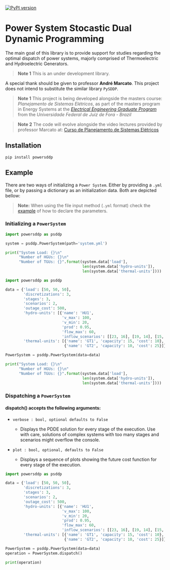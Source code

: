 [![PyPI version](https://badge.fury.io/py/powersddp.svg)](https://badge.fury.io/py/powersddp)

# **Power** System **S**tocastic **D**ual **D**ynamic **P**rogramming

The main goal of this library is to provide support for studies regarding the optimal dispatch of power systems, majorly comprised of Thermoelectric and Hydroelectric Generators.

> **Note 1** This is an under development library.

A special thank should be given to professor **André Marcato**. This project does not intend to substitute the similar library `PySDDP`.

> **Note 1** This project is being developed alongside the masters course: _Planejamento de Sistemas Elétricos_, as part of the masters program in Energy Systems at the [_Electrical Engineering Graduate Program_](https://www2.ufjf.br/ppee-en/) from the  _Universidade Federal de Juiz de Fora - Brazil_

> **Note 2** The code will evolve alongside the video lectures provided by professor Marcato at: [Curso de Planejamento de Sistemas Elétricos](https://www.youtube.com/watch?v=a4D_mouXoUw&list=PLz7tpQ4EY_ne0gfWIqw6pJFrCglT6fjq7)

## Installation

```
pip install powersddp
```

## Example

There are two ways of initializing a `Power System`. Either by providing a `.yml` file, or by passing a dictionary as an initialization data. Both are depicted bellow:

> **Note:** When using the file input method (`.yml` format) check the  [example](system.yml) of how to declare the parameters.


### Initializing a `PowerSystem`
```Python
import powersddp as psddp

system = psddp.PowerSystem(path='system.yml')

print("System Load: {}\n"
      "Number of HGUs: {}\n"
      "Number of TGUs: {}".format(system.data['load'],
                                  len(system.data['hydro-units']),
                                  len(system.data['thermal-units'])))
```

```Python
import powersddp as psddp

data = {'load': [50, 50, 50],
        'discretizations': 3,
        'stages': 3,
        'scenarios': 2,
        'outage_cost': 500,
        'hydro-units': [{'name': 'HU1',
                         'v_max': 100,
                         'v_min': 20,
                         'prod': 0.95,
                         'flow_max': 60,
                         'inflow_scenarios': [[23, 16], [19, 14], [15, 11]]}],
        'thermal-units': [{'name': 'GT1', 'capacity': 15, 'cost': 10},
                          {'name': 'GT2', 'capacity': 10, 'cost': 25}]}

PowerSystem = psddp.PowerSystem(data=data)

print("System Load: {}\n"
      "Number of HGUs: {}\n"
      "Number of TGUs: {}".format(system.data['load'],
                                  len(system.data['hydro-units']),
                                  len(system.data['thermal-units'])))
```

### Dispatching a `PowerSystem`

#### **dispatch()** accepts the following arguments:

- `verbose : bool, optional defaults to False`
  - Displays the PDDE solution for every stage of the execution. Use with care, solutions of complex systems with too many stages and scenarios might overflow the console.

- `plot : bool, optional, defaults to False`
  - Displays a sequence of plots showing the future cost function for every stage of the execution. 


```Python
import powersddp as psddp

data = {'load': [50, 50, 50],
        'discretizations': 3,
        'stages': 3,
        'scenarios': 2,
        'outage_cost': 500,
        'hydro-units': [{'name': 'HU1',
                         'v_max': 100,
                         'v_min': 20,
                         'prod': 0.95,
                         'flow_max': 60,
                         'inflow_scenarios': [[23, 16], [19, 14], [15, 11]]}],
        'thermal-units': [{'name': 'GT1', 'capacity': 15, 'cost': 10},
                          {'name': 'GT2', 'capacity': 10, 'cost': 25}]}

PowerSystem = psddp.PowerSystem(data=data)
operation = PowerSystem.dispatch()

print(operation)
```
<!-- <img src="https://render.githubusercontent.com/render/math?math=e^{i \pi} = -1"> -->
